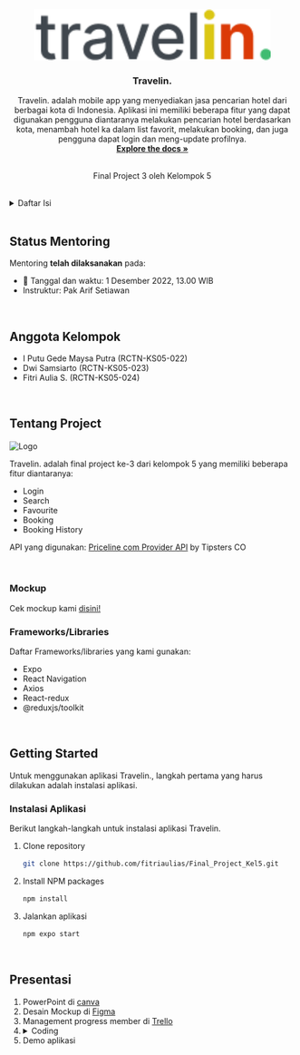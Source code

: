 <!-- PROJECT LOGO -->
<div align="center">
  <a href="https://github.com/fitriaulias/Final_Project_Kel5/tree/main/final-project-3">
    <img src="assets/travelin.png" alt="Logo" height="90">
  </a>

  <h3 align="center">Travelin.</h3>

  <p align="center">
    Travelin. adalah mobile app yang menyediakan jasa pencarian hotel dari berbagai kota di Indonesia. Aplikasi ini memiliki beberapa fitur yang dapat digunakan pengguna diantaranya melakukan pencarian hotel berdasarkan kota, menambah hotel ka dalam list favorit, melakukan booking, dan juga pengguna dapat login dan meng-update profilnya.
    <br />
    <a href="https://github.com/fitriaulias/Final_Project_Kel5/tree/main/final-project-3"><strong>Explore the docs »</strong></a>
    <br />
    <br />
    <p>Final Project 3 oleh Kelompok 5</p>
  </p>
</div>

<br/>

<!-- TABLE OF CONTENTS -->
<details>
  <summary>Daftar Isi</summary>
  <ol>
    <li>
      <a href="#status-mentoring">Status Mentoring</a>
    </li>
    <li>
      <a href="#anggota-kelomok">Anggota Kelompok</a>
    </li>
    <li>
      <a href="#tentang-project">Tentang Project</a>
      <ul>
        <li><a href="#framework/libraries">Frameworks/Libraries</a></li>
      </ul>
    </li>
    <li>
      <a href="#getting-started">Getting Started</a>
      <ul>
        <li><a href="#instalasi-aplikasi">Instalasi Aplikasi</a></li>
        <li><a href="#cara-penggunaan-aplikasi">Cara Penggunaan Aplikasi</a></li>
      </ul>
    </li>
    <li><a href="#presentasi">Presentasi</a></li>
  </ol>
</details>

<br/>

<!-- STATUS MENTORING -->

## Status Mentoring

Mentoring **telah dilaksanakan** pada:

- :date: Tanggal dan waktu: 1 Desember 2022, 13.00 WIB
- Instruktur: Pak Arif Setiawan

<br/>

<!-- MEMBER GROUP -->

## Anggota Kelompok

- I Putu Gede Maysa Putra (RCTN-KS05-022)
- Dwi Samsiarto (RCTN-KS05-023)
- Fitri Aulia S. (RCTN-KS05-024)

<br/>

<!-- ABOUT THE PROJECT -->

## Tentang Project

<img src="src/assets/tentang-project.png" alt="Logo" align="center">

Travelin. adalah final project ke-3 dari kelompok 5 yang memiliki beberapa fitur diantaranya:

- Login
- Search
- Favourite
- Booking
- Booking History

API yang digunakan:
[Priceline com Provider API](https://rapidapi.com/tipsters/api/priceline-com-provider/) by Tipsters CO

<br/>

### Mockup

Cek mockup kami [disini!](https://www.figma.com/file/OU0BsnkFoj1YbbZoUYrS6x/Hotel's-%26-Destination?node-id=0%3A1&t=qvC6IMuQgkSvWZnz-1)

### Frameworks/Libraries

Daftar Frameworks/libraries yang kami gunakan:

- Expo
- React Navigation
- Axios
- React-redux
- @reduxjs/toolkit

<br/>

<!-- GETTING STARTED -->

## Getting Started

Untuk menggunakan aplikasi Travelin., langkah pertama yang harus dilakukan adalah instalasi aplikasi.

### Instalasi Aplikasi

Berikut langkah-langkah untuk instalasi aplikasi Travelin.

1. Clone repository
   ```sh
   git clone https://github.com/fitriaulias/Final_Project_Kel5.git
   ```
2. Install NPM packages
   ```sh
   npm install
   ```
3. Jalankan aplikasi
   ```sh
   npm expo start
   ```

<br/>

## Presentasi

1. PowerPoint di [canva](https://www.canva.com/design/DAFB9aeQd44/SkUE5bor2AjFPIQOTWO6uQ/edit?utm_content=DAFB9aeQd44&utm_campaign=designshare&utm_medium=link2&utm_source=sharebutton)
2. Desain Mockup di [Figma](https://www.figma.com/file/OU0BsnkFoj1YbbZoUYrS6x/Hotel's-%26-Destination?node-id=0%3A1&t=qvC6IMuQgkSvWZnz-1)
3. Management progress member di [Trello](https://trello.com/invite/b/eEPd6Wyr/ATTI9647e3a593ccfa062276df8eced839245179E58B/final-project-3-kelompok-5)
4. <details>
   <summary>Coding</summary>
   <ol type="1">
       <li>Login</li>
       <li>Search</li>
       <li>Navigation</li>
       <li>Detail</li>
       <li>Popular place section</li>
       <li>Profile</li>
       <li>Booking page</li>
       <li>Booking history page</li>
       <li>Favourite feature</li>
       <li>About</li>
       <li>Splash</li>
   </ol>
   </details>
5. Demo aplikasi

<br/>
